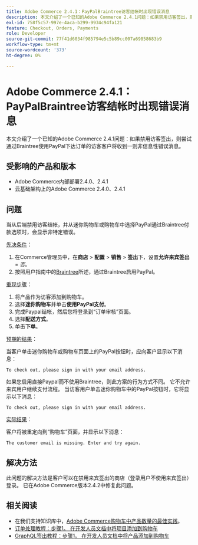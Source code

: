 ```yaml
---
title: Adobe Commerce 2.4.1：PayPalBraintree访客结帐时出现错误消息
description: 本文介绍了一个已知的Adobe Commerce 2.4.1问题：如果禁用访客签出，则尝试通过Braintree使用PayPal下达订单的访客客户将收到一则非信息性错误消息。
exl-id: 758f5c57-997e-4aca-b299-9934c94fa121
feature: Checkout, Orders, Payments
role: Developer
source-git-commit: 77f41d6034f985794e5c5b89cc007a69858683b9
workflow-type: tm+mt
source-wordcount: '373'
ht-degree: 0%

---
```


# Adobe Commerce 2.4.1：PayPalBraintree访客结帐时出现错误消息

本文介绍了一个已知的Adobe Commerce 2.4.1问题：如果禁用访客签出，则尝试通过Braintree使用PayPal下达订单的访客客户将收到一则非信息性错误消息。

## 受影响的产品和版本

* Adobe Commerce内部部署2.4.0、2.4.1
* 云基础架构上的Adobe Commerce 2.4.0、2.4.1

## 问题

当从后端禁用访客结帐，并从迷你购物车或购物车中选择PayPal通过Braintree付款选项时，会显示非特定错误。

<u>先决条件</u>：

1. 在Commerce管理员中，在&#x200B;**商店** > **配置** > **销售** > **签出**&#x200B;下，设置&#x200B;**允许来宾签出** = *否*。
1. 按照用户指南中的[Braintree](https://experienceleague.adobe.com/en/docs/commerce-admin/stores-sales/payments/braintree?)所述，通过Braintree启用PayPal。

<u>重现步骤</u>：

1. 将产品作为访客添加到购物车。
1. 选择&#x200B;**迷你购物车**&#x200B;并单击&#x200B;**使用PayPal支付**。
1. 完成Paypal结帐，然后您将登录到“订单审核”页面。
1. 选择&#x200B;**配送方式**。
1. 单击&#x200B;**下单**。

<u>预期的结果</u>：

当客户单击迷你购物车或购物车页面上的PayPal按钮时，应向客户显示以下消息：

<pre><code class="language-bash">To check out, please sign in with your email address.</code></pre>

如果您启用直接Paypal而不使用Braintree，则此方案的行为方式不同。 它不允许来宾用户继续支付流程。 当访客用户单击迷你购物车中的PayPal按钮时，它将显示以下消息：

<pre><code class="language-bash">To check out, please sign in with your email address.</code></pre>

<u>实际结果</u>：

客户将被重定向到“购物车”页面，并显示以下消息：

<pre><code class="language-bash">The customer email is missing. Enter and try again.</code></pre>

## 解决方法

此问题的解决方法是客户可以在禁用来宾签出的商店（登录用户不使用来宾签出）登录。 已在Adobe Commerce版本2.4.2中修复此问题。

## 相关阅读

* 在我们支持知识库中，[Adobe Commerce购物车中产品数量的最佳实践](https://support.magento.com/hc/en-us/articles/360048550332)。
* [订单处理教程：步骤1。 在开发人员文档中将项目添加到购物车](https://developer.adobe.com/commerce/webapi/rest/tutorials/orders/order-add-items/)
* [GraphQL签出教程：步骤1。 在开发人员文档中将产品添加到购物车](https://developer.adobe.com/commerce/webapi/graphql/tutorials/checkout/add-product-to-cart/)
